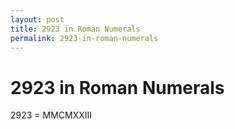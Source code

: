 ```yaml
---
layout: post
title: 2923 in Roman Numerals
permalink: 2923-in-roman-numerals
---
```


# 2923 in Roman Numerals

2923 = MMCMXXIII
